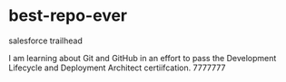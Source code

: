 # best-repo-ever
salesforce trailhead

I am learning about Git and GitHub in an effort to pass the Development Lifecycle and Deployment Architect certiifcation.
7777777